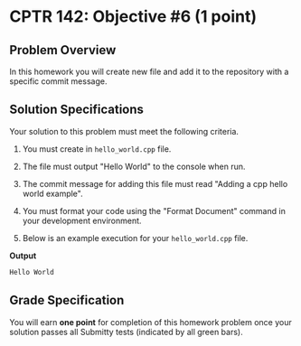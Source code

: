 # CPTR 142: Objective #6 (1 point)

## Problem Overview

In this homework you will create new file and add it to the repository with a specific commit message.

## Solution Specifications

Your solution to this problem must meet the following criteria.

1. You must create in `hello_world.cpp` file.

1. The file must output "Hello World" to the console when run.

1. The commit message for adding this file must read "Adding a cpp hello world example".

1. You must format your code using the "Format Document" command in your development environment.

1. Below is an example execution for your `hello_world.cpp` file.

**Output**
```html
Hello World
```

## Grade Specification

You will earn **one point** for completion of this homework problem once your solution passes all Submitty tests (indicated by all green bars).
